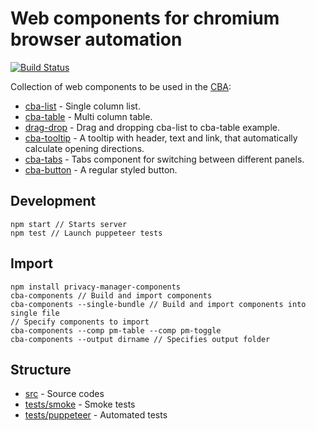 # Web components for chromium browser automation

[![Build Status](https://travis-ci.com/browser-automation/cba-components.svg?branch=master)](https://travis-ci.com/browser-automation/cba-components)

Collection of web components to be used in the [CBA](http://chrome-automation.com/):

- [cba-list](https://cba-components.netlify.app/smoke/cba-list) - Single column list.
- [cba-table](https://cba-components.netlify.app/smoke/cba-table) - Multi column table.
- [drag-drop](https://cba-components.netlify.app/smoke/drag-drop) - Drag and dropping cba-list to cba-table example.
- [cba-tooltip](https://cba-components.netlify.app/smoke/cba-tooltip) - A tooltip with header, text and link, that automatically calculate opening directions.
- [cba-tabs](https://cba-components.netlify.app/smoke/cba-tabs) - Tabs component for switching between different panels.
- [cba-button](https://cba-components.netlify.app/smoke/cba-button) - A regular styled button.

## Development

```
npm start // Starts server
npm test // Launch puppeteer tests
```

## Import

```
npm install privacy-manager-components
cba-components // Build and import components
cba-components --single-bundle // Build and import components into single file
// Specify components to import
cba-components --comp pm-table --comp pm-toggle
cba-components --output dirname // Specifies output folder
```

## Structure

- [src](src) - Source codes
- [tests/smoke](tests/smoke) - Smoke tests
- [tests/puppeteer](tests/puppeteer) - Automated tests
